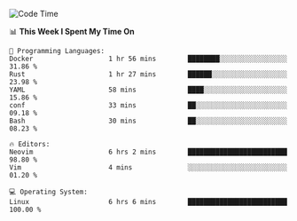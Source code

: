 <!-- [![Top Langs](https://github-readme-stats.vercel.app/api/top-langs/?username=gagahsyuja&theme=dracula&hide_border=true&border_radius=7)](https://github.com/anuraghazra/github-readme-stats) -->

<!--START_SECTION:waka-->
![Code Time](http://img.shields.io/badge/Code%20Time-929%20hrs%207%20mins-blue)

📊 **This Week I Spent My Time On** 

```text
💬 Programming Languages: 
Docker                   1 hr 56 mins        ████████░░░░░░░░░░░░░░░░░   31.86 % 
Rust                     1 hr 27 mins        ██████░░░░░░░░░░░░░░░░░░░   23.98 % 
YAML                     58 mins             ████░░░░░░░░░░░░░░░░░░░░░   15.86 % 
conf                     33 mins             ██░░░░░░░░░░░░░░░░░░░░░░░   09.18 % 
Bash                     30 mins             ██░░░░░░░░░░░░░░░░░░░░░░░   08.23 % 

🔥 Editors: 
Neovim                   6 hrs 2 mins        █████████████████████████   98.80 % 
Vim                      4 mins              ░░░░░░░░░░░░░░░░░░░░░░░░░   01.20 % 

💻 Operating System: 
Linux                    6 hrs 6 mins        █████████████████████████   100.00 % 
```


<!--END_SECTION:waka-->
